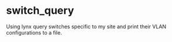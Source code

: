 # switch_query
Using lynx query switches specific to my site and print their VLAN configurations to a file.
